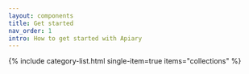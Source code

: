 ```yaml
---
layout: components
title: Get started
nav_order: 1
intro: How to get started with Apiary
---
```


{% include category-list.html single-item=true items="collections" %}
